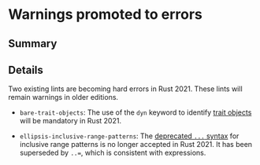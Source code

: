 # Warnings promoted to errors

## Summary

## Details

Two existing lints are becoming hard errors in Rust 2021.
These lints will remain warnings in older editions.

* `bare-trait-objects`:
  The use of the `dyn` keyword to identify [trait objects](https://doc.rust-lang.org/book/ch17-02-trait-objects.html)
  will be mandatory in Rust 2021.

* `ellipsis-inclusive-range-patterns`:
  The [deprecated `...` syntax](https://doc.rust-lang.org/stable/reference/patterns.html#range-patterns)
  for inclusive range patterns is no longer accepted in Rust 2021.
  It has been superseded by `..=`, which is consistent with expressions.